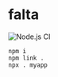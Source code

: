 # falta

![Node.js CI](https://github.com/helio-frota/falta/workflows/Node.js%20CI/badge.svg)

```
npm i
npm link .
npx . myapp
```

